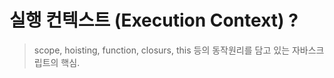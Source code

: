# 실행 컨텍스트 (Execution Context) ?

> scope, hoisting, function, closurs, this 등의 동작원리를 담고 있는 자바스크립트의 핵심.
